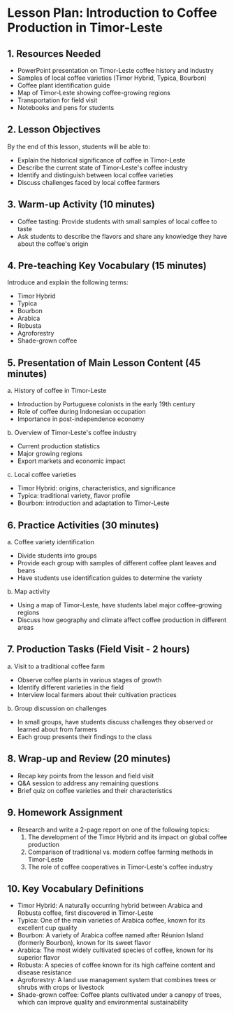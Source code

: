# Lesson Plan: Introduction to Coffee Production in Timor-Leste

## 1. Resources Needed

- PowerPoint presentation on Timor-Leste coffee history and industry
- Samples of local coffee varieties (Timor Hybrid, Typica, Bourbon)
- Coffee plant identification guide
- Map of Timor-Leste showing coffee-growing regions
- Transportation for field visit
- Notebooks and pens for students

## 2. Lesson Objectives

By the end of this lesson, students will be able to:
- Explain the historical significance of coffee in Timor-Leste
- Describe the current state of Timor-Leste's coffee industry
- Identify and distinguish between local coffee varieties
- Discuss challenges faced by local coffee farmers

## 3. Warm-up Activity (10 minutes)

- Coffee tasting: Provide students with small samples of local coffee to taste
- Ask students to describe the flavors and share any knowledge they have about the coffee's origin

## 4. Pre-teaching Key Vocabulary (15 minutes)

Introduce and explain the following terms:
- Timor Hybrid
- Typica
- Bourbon
- Arabica
- Robusta
- Agroforestry
- Shade-grown coffee

## 5. Presentation of Main Lesson Content (45 minutes)

a. History of coffee in Timor-Leste
   - Introduction by Portuguese colonists in the early 19th century
   - Role of coffee during Indonesian occupation
   - Importance in post-independence economy

b. Overview of Timor-Leste's coffee industry
   - Current production statistics
   - Major growing regions
   - Export markets and economic impact

c. Local coffee varieties
   - Timor Hybrid: origins, characteristics, and significance
   - Typica: traditional variety, flavor profile
   - Bourbon: introduction and adaptation to Timor-Leste

## 6. Practice Activities (30 minutes)

a. Coffee variety identification
   - Divide students into groups
   - Provide each group with samples of different coffee plant leaves and beans
   - Have students use identification guides to determine the variety

b. Map activity
   - Using a map of Timor-Leste, have students label major coffee-growing regions
   - Discuss how geography and climate affect coffee production in different areas

## 7. Production Tasks (Field Visit - 2 hours)

a. Visit to a traditional coffee farm
   - Observe coffee plants in various stages of growth
   - Identify different varieties in the field
   - Interview local farmers about their cultivation practices

b. Group discussion on challenges
   - In small groups, have students discuss challenges they observed or learned about from farmers
   - Each group presents their findings to the class

## 8. Wrap-up and Review (20 minutes)

- Recap key points from the lesson and field visit
- Q&A session to address any remaining questions
- Brief quiz on coffee varieties and their characteristics

## 9. Homework Assignment

- Research and write a 2-page report on one of the following topics:
  1. The development of the Timor Hybrid and its impact on global coffee production
  2. Comparison of traditional vs. modern coffee farming methods in Timor-Leste
  3. The role of coffee cooperatives in Timor-Leste's coffee industry

## 10. Key Vocabulary Definitions

- Timor Hybrid: A naturally occurring hybrid between Arabica and Robusta coffee, first discovered in Timor-Leste
- Typica: One of the main varieties of Arabica coffee, known for its excellent cup quality
- Bourbon: A variety of Arabica coffee named after Réunion Island (formerly Bourbon), known for its sweet flavor
- Arabica: The most widely cultivated species of coffee, known for its superior flavor
- Robusta: A species of coffee known for its high caffeine content and disease resistance
- Agroforestry: A land use management system that combines trees or shrubs with crops or livestock
- Shade-grown coffee: Coffee plants cultivated under a canopy of trees, which can improve quality and environmental sustainability